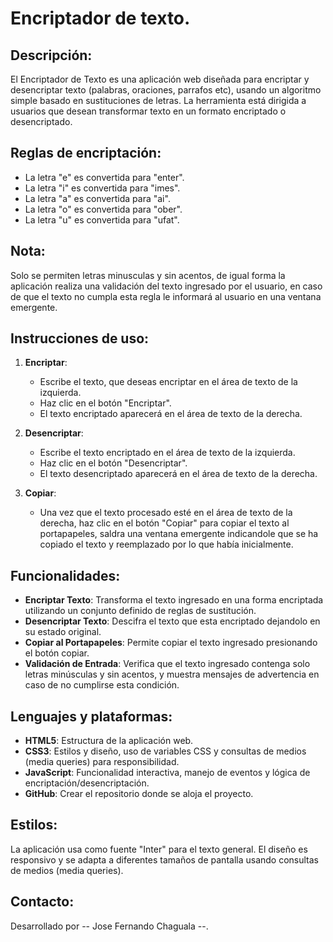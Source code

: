 <h1>Encriptador de texto.</h1>

## Descripción:

El Encriptador de Texto es una aplicación web diseñada para encriptar y desencriptar texto (palabras, oraciones, parrafos etc), usando un algoritmo simple basado en sustituciones de letras. La herramienta está dirigida a usuarios que desean transformar texto en un formato encriptado o desencriptado.

## Reglas de encriptación:

- La letra "e" es convertida para "enter".
- La letra "i" es convertida para "imes".
- La letra "a" es convertida para "ai".
- La letra "o" es convertida para "ober".
- La letra "u" es convertida para "ufat".

## Nota:
Solo se permiten letras minusculas y sin acentos, de igual forma la aplicación realiza una validación del texto ingresado por el usuario, en caso de que el texto no cumpla esta regla le informará al usuario en una ventana emergente.

## Instrucciones de uso:

1. **Encriptar**:
    - Escribe el texto, que deseas encriptar en el área de texto de la izquierda.
    - Haz clic en el botón "Encriptar".
    - El texto encriptado aparecerá en el área de texto de la derecha.

2. **Desencriptar**:
    - Escribe el texto encriptado en el área de texto de la izquierda.
    - Haz clic en el botón "Desencriptar".
    - El texto desencriptado aparecerá en el área de texto de la derecha.

3. **Copiar**:
    - Una vez que el texto procesado esté en el área de texto de la derecha, haz clic en el botón "Copiar" para copiar el texto al portapapeles, saldra una ventana emergente indicandole que se ha copiado el texto y reemplazado por lo que había inicialmente.

## Funcionalidades:

- **Encriptar Texto**: Transforma el texto ingresado en una forma encriptada utilizando un conjunto definido de reglas de sustitución.
- **Desencriptar Texto**: Descifra el texto que esta encriptado dejandolo en su estado original.
- **Copiar al Portapapeles**: Permite copiar el texto ingresado presionando el botón copiar.
- **Validación de Entrada**: Verifica que el texto ingresado contenga solo letras minúsculas y sin acentos, y muestra mensajes de advertencia en caso de no cumplirse esta condición.

## Lenguajes y plataformas:

- **HTML5**: Estructura de la aplicación web.
- **CSS3**: Estilos y diseño, uso de variables CSS y consultas de medios (media queries) para responsibilidad.
- **JavaScript**: Funcionalidad interactiva, manejo de eventos y lógica de encriptación/desencriptación.
- **GitHub**: Crear el repositorio donde se aloja el proyecto.

## Estilos:

La aplicación usa como fuente "Inter" para el texto general.
El diseño es responsivo y se adapta a diferentes tamaños de pantalla usando consultas de medios (media queries).

## Contacto:

Desarrollado por -- Jose Fernando Chaguala --.